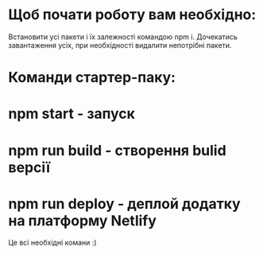 # Щоб почати роботу вам необхідно:

Встановити усі пакети і їх залежності командою npm i.
Дочекатись завантаження усіх, при необхідності видалити непотрібні пакети.

# Команди стартер-паку:

# npm start - запуск
# npm run build - створення bulid версії 
# npm run deploy - деплой додатку на платформу Netlify

Це всі необхідні комани :)